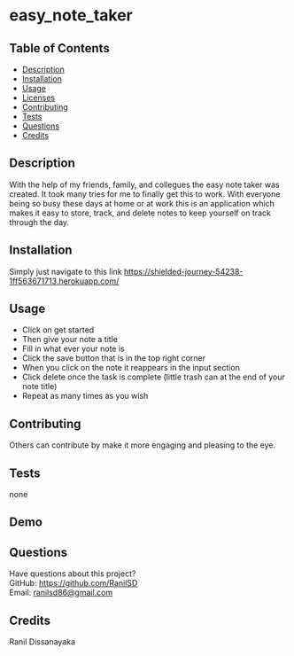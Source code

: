 # easy_note_taker

  

  ## Table of Contents
  * [Description](#description)
  * [Installation](#installation)
  * [Usage](#usage)
  * [Licenses](#licenses)
  * [Contributing](#contributing)
  * [Tests](#tests)
  * [Questions](#questions)
  * [Credits](#credits)

  ## Description
  With the help of my friends, family, and collegues the easy note taker was created. It took many tries for me to finally get this to work. With everyone being so busy these days at home or at work this is an application which makes it easy to store, track, and delete notes to keep yourself on track through the day.

  ## Installation
  Simply just navigate to this link    https://shielded-journey-54238-1ff563671713.herokuapp.com/

  ## Usage
  - Click on get started 
  - Then give your note a title 
  - Fill in what ever your note is 
  - Click the save button that is in the top right corner
  - When you click on the note it reappears in the input section
  - Click delete once the task is complete (little trash can at the end of your note title)
  - Repeat as many times as you wish

  

  ## Contributing
  Others can contribute by make it more engaging and pleasing to the eye.

  ## Tests
  none

  ## Demo



  ## Questions
  Have questions about this project?  
  GitHub: https://github.com/RanilSD  
  Email: ranilsd86@gmail.com

  ## Credits
  Ranil Dissanayaka
